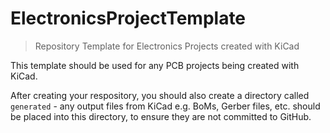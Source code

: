 # ElectronicsProjectTemplate
> Repository Template for Electronics Projects created with KiCad

This template should be used for any PCB projects being created with KiCad.

After creating your respository, you should also create a directory called `generated` - any output files from KiCad e.g. BoMs, Gerber files, etc. should be placed into this directory, to ensure they are not committed to GitHub.
